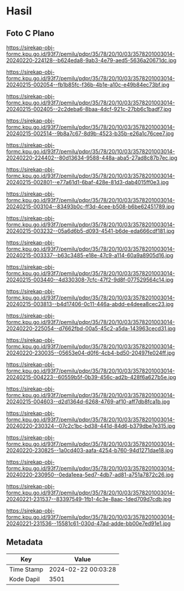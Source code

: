 # Hasil

## Foto C Plano

https://sirekap-obj-formc.kpu.go.id/93f7/pemilu/pdpr/35/78/20/10/03/3578201003014-20240220-224128--b624eda8-9ab3-4e79-aed5-5636a20671dc.jpg

https://sirekap-obj-formc.kpu.go.id/93f7/pemilu/pdpr/35/78/20/10/03/3578201003014-20240215-002054--fb1b85fc-f36b-4b1e-a10c-e49b84ec73bf.jpg

https://sirekap-obj-formc.kpu.go.id/93f7/pemilu/pdpr/35/78/20/10/03/3578201003014-20240215-002405--2c2deba6-8baa-4dcf-921c-27bb6c1badf7.jpg

https://sirekap-obj-formc.kpu.go.id/93f7/pemilu/pdpr/35/78/20/10/03/3578201003014-20240215-002514--9b8a7c67-8d9b-4523-b35b-e26a1c76cee7.jpg

https://sirekap-obj-formc.kpu.go.id/93f7/pemilu/pdpr/35/78/20/10/03/3578201003014-20240220-224402--80d13634-9588-448a-aba5-27ad8c87b7ec.jpg

https://sirekap-obj-formc.kpu.go.id/93f7/pemilu/pdpr/35/78/20/10/03/3578201003014-20240215-002801--e77a61d1-6baf-428e-81d3-dab4015ff0e3.jpg

https://sirekap-obj-formc.kpu.go.id/93f7/pemilu/pdpr/35/78/20/10/03/3578201003014-20240215-003104--83493b0c-ff3d-4cee-b508-b6be62451789.jpg

https://sirekap-obj-formc.kpu.go.id/93f7/pemilu/pdpr/35/78/20/10/03/3578201003014-20240215-003232--05a6d6b5-d093-4541-b6de-eda666cdf181.jpg

https://sirekap-obj-formc.kpu.go.id/93f7/pemilu/pdpr/35/78/20/10/03/3578201003014-20240215-003337--b63c3485-e18e-47c9-a114-60a9a8905d16.jpg

https://sirekap-obj-formc.kpu.go.id/93f7/pemilu/pdpr/35/78/20/10/03/3578201003014-20240215-003440--4d330308-7cfc-47f2-9d8f-077529564c14.jpg

https://sirekap-obj-formc.kpu.go.id/93f7/pemilu/pdpr/35/78/20/10/03/3578201003014-20240215-003813--b4d17406-0c11-446a-abdd-e4deea8cec23.jpg

https://sirekap-obj-formc.kpu.go.id/93f7/pemilu/pdpr/35/78/20/10/03/3578201003014-20240220-225054--d7662fbd-00a5-45c2-a5da-143963cecd31.jpg

https://sirekap-obj-formc.kpu.go.id/93f7/pemilu/pdpr/35/78/20/10/03/3578201003014-20240220-230035--05653e04-d0f6-4cb4-bd50-20497fe024ff.jpg

https://sirekap-obj-formc.kpu.go.id/93f7/pemilu/pdpr/35/78/20/10/03/3578201003014-20240215-004223--60559b5f-0b39-456c-ad2b-428f6a627b5e.jpg

https://sirekap-obj-formc.kpu.go.id/93f7/pemilu/pdpr/35/78/20/10/03/3578201003014-20240215-004603--d2d1364d-6268-4769-af10-aff7db8fca1b.jpg

https://sirekap-obj-formc.kpu.go.id/93f7/pemilu/pdpr/35/78/20/10/03/3578201003014-20240220-230324--07c2c1bc-bd38-441d-84d6-b379dbe7e315.jpg

https://sirekap-obj-formc.kpu.go.id/93f7/pemilu/pdpr/35/78/20/10/03/3578201003014-20240220-230825--1a0cd403-aafa-4254-b760-94d1271dae18.jpg

https://sirekap-obj-formc.kpu.go.id/93f7/pemilu/pdpr/35/78/20/10/03/3578201003014-20240220-230950--0eda1eea-5ed7-4db7-ad81-a751a7872c26.jpg

https://sirekap-obj-formc.kpu.go.id/93f7/pemilu/pdpr/35/78/20/10/03/3578201003014-20240221-231537--83397549-1fb1-4c3e-8aac-1ded709d7cdb.jpg

https://sirekap-obj-formc.kpu.go.id/93f7/pemilu/pdpr/35/78/20/10/03/3578201003014-20240221-231536--15581c61-030d-47ad-adde-bb00e7ed91e1.jpg


## Metadata

| Key        | Value               |
| ---------- | ------------------- |
| Time Stamp | 2024-02-22 00:03:28 |
| Kode Dapil | 3501                |



